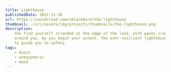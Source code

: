 ```yaml
---
title: Lighthouse
publishedDate: 2022-11-20
url: https://soundcloud.com/nblackburn/the-lighthouse
thumbnail: ./src/assets/img/projects/thumbnails/the-lighthouse.png
description:
    You find yourself stranded at the edge of the land, with waves crashing all
    around you. As you begin your ascent, the ever-resilient lighthouse offers
    to guide you to safety.
tags:
    - music
    - atmospheric
    - mood
---
```

